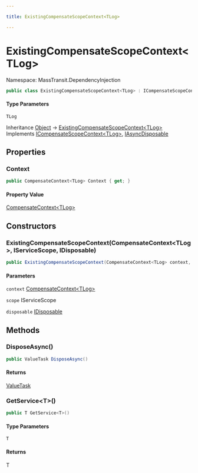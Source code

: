 ```yaml
---

title: ExistingCompensateScopeContext<TLog>

---
```


# ExistingCompensateScopeContext\<TLog\>

Namespace: MassTransit.DependencyInjection

```csharp
public class ExistingCompensateScopeContext<TLog> : ICompensateScopeContext<TLog>, IAsyncDisposable
```

#### Type Parameters

`TLog`<br/>

Inheritance [Object](https://learn.microsoft.com/en-us/dotnet/api/system.object) → [ExistingCompensateScopeContext\<TLog\>](../masstransit-dependencyinjection/existingcompensatescopecontext-1)<br/>
Implements [ICompensateScopeContext\<TLog\>](../masstransit-dependencyinjection/icompensatescopecontext-1), [IAsyncDisposable](https://learn.microsoft.com/en-us/dotnet/api/system.iasyncdisposable)

## Properties

### **Context**

```csharp
public CompensateContext<TLog> Context { get; }
```

#### Property Value

[CompensateContext\<TLog\>](../../masstransit-abstractions/masstransit/compensatecontext-1)<br/>

## Constructors

### **ExistingCompensateScopeContext(CompensateContext\<TLog\>, IServiceScope, IDisposable)**

```csharp
public ExistingCompensateScopeContext(CompensateContext<TLog> context, IServiceScope scope, IDisposable disposable)
```

#### Parameters

`context` [CompensateContext\<TLog\>](../../masstransit-abstractions/masstransit/compensatecontext-1)<br/>

`scope` IServiceScope<br/>

`disposable` [IDisposable](https://learn.microsoft.com/en-us/dotnet/api/system.idisposable)<br/>

## Methods

### **DisposeAsync()**

```csharp
public ValueTask DisposeAsync()
```

#### Returns

[ValueTask](https://learn.microsoft.com/en-us/dotnet/api/system.threading.tasks.valuetask)<br/>

### **GetService\<T\>()**

```csharp
public T GetService<T>()
```

#### Type Parameters

`T`<br/>

#### Returns

T<br/>
